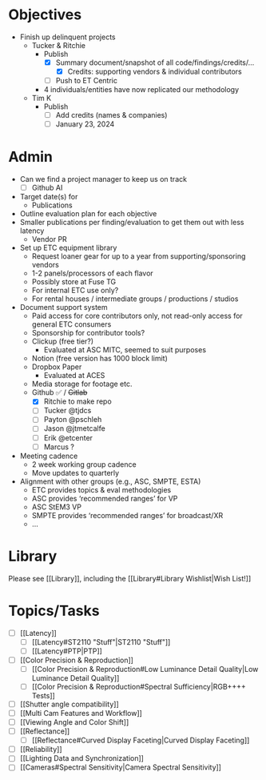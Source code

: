 # Objectives

- Finish up delinquent projects
    - Tucker & Ritchie
        - Publish
            - [x]  Summary document/snapshot of all code/findings/credits/…
                - [x]  Credits: supporting vendors & individual contributors
            - [ ]  Push to ET Centric
        - 4 individuals/entities have now replicated our methodology
    - Tim K
        - Publish
            - [ ]  Add credits (names & companies)
            - [ ]  January 23, 2024

# Admin

- Can we find a project manager to keep us on track
    - [ ]  Github AI
- Target date(s) for
    - Publications
- Outline evaluation plan for each objective
- Smaller publications per finding/evaluation to get them out with less latency
    - Vendor PR
- Set up ETC equipment library
    - Request loaner gear for up to a year from supporting/sponsoring vendors
    - 1-2 panels/processors of each flavor
    - Possibly store at Fuse TG
    - For internal ETC use only?
    - For rental houses / intermediate groups / productions / studios
- Document support system
    - Paid access for core contributors only, not read-only access for general ETC consumers
    - Sponsorship for contributor tools?
    - Clickup (free tier?)
        - Evaluated at ASC MITC, seemed to suit purposes
    - Notion (free version has 1000 block limit)
    - Dropbox Paper
        - Evaluated at ACES
    - Media storage for footage etc.
    - Github ✅ / ~~Gitlab~~
        - [x]  Ritchie to make repo
        - [ ]  Tucker @tjdcs
        - [ ]  Payton @pschleh
        - [ ]  Jason @jtmetcalfe
        - [ ]  Erik @etcenter
        - [ ]  Marcus ?
- Meeting cadence
    - 2 week working group cadence
    - Move updates to quarterly
- Alignment with other groups (e.g., ASC, SMPTE, ESTA)
    - ETC provides topics & eval methodologies
    - ASC provides ‘recommended ranges’ for VP
    - ASC StEM3 VP
    - SMPTE provides ‘recommended ranges’ for broadcast/XR
    - …

# Library

Please see [[Library]], including the [[Library#Library Wishlist|Wish List!]]
# Topics/Tasks
- [ ] [[Latency]]
	- [ ] [[Latency#ST2110 "Stuff"|ST2110 "Stuff"]]
	- [ ] [[Latency#PTP|PTP]]
- [ ] [[Color Precision & Reproduction]]
	- [ ] [[Color Precision & Reproduction#Low Luminance Detail Quality|Low Luminance Detail Quality]]
	- [ ] [[Color Precision & Reproduction#Spectral Sufficiency|RGB++++ Tests]]
- [ ] [[Shutter angle compatibility]]
- [ ] [[Multi Cam Features and Workflow]]
- [ ] [[Viewing Angle and Color Shift]]
- [ ] [[Reflectance]]
	- [ ] [[Reflectance#Curved Display Faceting|Curved Display Faceting]]
- [ ] [[Reliability]]
- [ ] [[Lighting Data and Synchronization]]
- [ ] [[Cameras#Spectral Sensitivity|Camera Spectral Sensitivity]]
